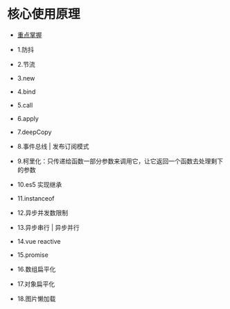 # 核心使用原理

- [重点掌握](https://mp.weixin.qq.com/s?__biz=MzAxODE4MTEzMA==&mid=2650080464&idx=1&sn=380bc3f05af5ba3d377ca69f470be3f9&chksm=83db99b5b4ac10a3184d4e4d3093951a09766d25a66e5542f042f7a6edd825ed4b540f82c750&mpshare=1&scene=1&srcid=0926g5Rp5Vops2RQiiUMN6u4&sharer_sharetime=1601101186642&sharer_shareid=f8d25c6b3b3b5f92cb53a2ecd9878784&key=7adf10a6617c63155e4bab9f03735adffe71029df9a6d727d0342fb6e1f0c94f0d498e8d08380e08c36398ad708e13a8c731fc31cefef091e413d968e974c2ea90eb889295a8e5f401ea95700ceba2b9bed6879814f0076b8e718acd566d8d8f73903a6ffced4b9f4acb14604536d1ad327bacb52ca7a3ec88fe96f880859a5e&ascene=1&uin=MTg0NzI0OTQwMA%3D%3D&devicetype=Windows+10+x64&version=62090529&lang=zh_CN&exportkey=AUvC8kfnXrZc8vWBavBCoys%3D&pass_ticket=6IrvA2z%2BZ2Z9fjdyLHHKv87LNqWDTOIkdqR%2BoWhpnLDJLnlY2HSghv5NkDwUo91I&wx_header=0)

- 1.防抖
- 2.节流
- 3.new
- 4.bind
- 5.call
- 6.apply
- 7.deepCopy
- 8.事件总线 | 发布订阅模式
- 9.柯里化：只传递给函数一部分参数来调用它，让它返回一个函数去处理剩下的参数
- 10.es5 实现继承
- 11.instanceof
- 12.异步并发数限制
- 13.异步串行 | 异步并行
- 14.vue reactive
- 15.promise
- 16.数组扁平化
- 17.对象扁平化
- 18.图片懒加载